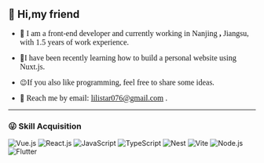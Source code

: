 ## 👋 Hi,my friend

- 🗽 <font face="boldsymbol" size=3>I am a front-end developer and currently working in Nanjing **,** Jiangsu, with 1.5 years of work experience. </font>

- 🌱<font face="boldsymbol" size=3>I have been recently learning how to build a personal website using Nuxt.js.</font>

- 😉<font face="boldsymbol" size=3>If you also like programming, feel free to share some ideas.</font>

- 💌 <font face="boldsymbol" size=3>Reach me by email: lilistar076@gmail.com .</font>

---

### 😜 Skill Acquisition

![Vue.js](https://img.shields.io/badge/Vue.js-4FC08D?logo=vuedotjs&logoColor=fff&style=flat)
![React.js](https://img.shields.io/badge/React-0A7EA4?logo=react&logoColor=fff&style=flat)
![JavaScript](https://img.shields.io/badge/JavaScript-F7DF1E?logo=javascript&logoColor=f5f5f5&style=flat)
![TypeScript](https://img.shields.io/badge/TypeScript-3178C6?logo=typescript&logoColor=fff&style=flat)
![Nest](https://img.shields.io/badge/Nest-E0234E?logo=nestjs&logoColor=fff&style=flat)
![Vite](https://img.shields.io/badge/Vite-646CFF?logo=vite&logoColor=fff&style=flat)
![Node.js](https://img.shields.io/badge/Node.js-339933?logo=nodedotjs&logoColor=fff&style=flat)
![Flutter](https://img.shields.io/badge/Flutter-B3FFFF?logo=flutter&logoColor=fff&style=flat)
